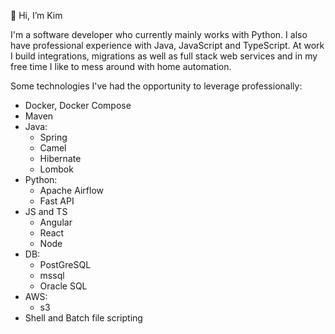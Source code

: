 👋 Hi, I’m Kim

I'm a software developer who currently mainly works with Python. 
I also have professional experience with Java, JavaScript and TypeScript.
At work I build integrations, migrations as well as full stack web services 
and in my free time I like to mess around with home automation.

Some technologies I've had the opportunity to leverage professionally:

- Docker, Docker Compose
- Maven 
- Java:
  - Spring
  - Camel
  - Hibernate
  - Lombok
- Python:
  - Apache Airflow
  - Fast API
- JS and TS
  - Angular
  - React
  - Node
- DB:
  - PostGreSQL
  - mssql
  - Oracle SQL
- AWS:
  - s3 
- Shell and Batch file scripting
